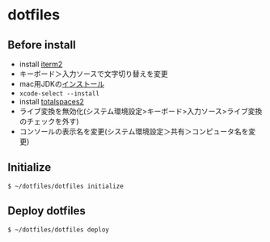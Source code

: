 # dotfiles

## Before install
- install [iterm2](https://www.iterm2.com/)
- キーボード＞入力ソースで文字切り替えを変更
- mac用JDKの[インストール](https://www.oracle.com/technetwork/java/javase/downloads/index.html) 
- `xcode-select --install`
- install [totalspaces2](https://totalspaces.binaryage.com/)
- ライブ変換を無効化(システム環境設定>キーボード>入力ソース>ライブ変換のチェックを外す)
- コンソールの表示名を変更(システム環境設定＞共有＞コンピュータ名を変更)

## Initialize

```
$ ~/dotfiles/dotfiles initialize
```

## Deploy dotfiles

```
$ ~/dotfiles/dotfiles deploy
```
